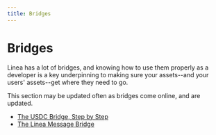 ```yaml
---
title: Bridges
---
```


# Bridges

Linea has a lot of bridges, and knowing how to use them properly as a developer is a key underpinning to making sure your assets--and your users' assets--get where they need to go.

This section may be updated often as bridges come online, and are updated.

- [The USDC Bridge, Step by Step](./USDCBridge.md/)
- [The Linea Message Bridge](./use-message-bridge.mdx)
